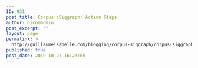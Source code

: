 ```yaml
---
ID: 931
post_title: Corpus::Siggraph::Action Steps
author: gicomadmin
post_excerpt: ""
layout: page
permalink: >
  http://guillaumeisabelle.com/blogging/corpus-siggraph/corpus-siggraph-actionsteps/
published: true
post_date: 2019-10-27 16:23:05
---
```

<!-- wp:block-lab/stc-vision-block {"vision":"Conferences are presented by their action"} /-->